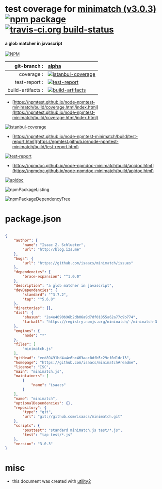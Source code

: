 # test coverage for  [minimatch (v3.0.3)](https://github.com/isaacs/minimatch#readme)  [![npm package](https://img.shields.io/npm/v/npmtest-minimatch.svg?style=flat-square)](https://www.npmjs.org/package/npmtest-minimatch) [![travis-ci.org build-status](https://api.travis-ci.org/npmtest/node-npmtest-minimatch.svg)](https://travis-ci.org/npmtest/node-npmtest-minimatch)
#### a glob matcher in javascript

[![NPM](https://nodei.co/npm/minimatch.png?downloads=true&downloadRank=true&stars=true)](https://www.npmjs.com/package/minimatch)

| git-branch : | [alpha](https://github.com/npmtest/node-npmtest-minimatch/tree/alpha)|
|--:|:--|
| coverage : | [![istanbul-coverage](https://npmtest.github.io/node-npmtest-minimatch/build/coverage.badge.svg)](https://npmtest.github.io/node-npmtest-minimatch/build/coverage.html/index.html)|
| test-report : | [![test-report](https://npmtest.github.io/node-npmtest-minimatch/build/test-report.badge.svg)](https://npmtest.github.io/node-npmtest-minimatch/build/test-report.html)|
| build-artifacts : | [![build-artifacts](https://npmtest.github.io/node-npmtest-minimatch/glyphicons_144_folder_open.png)](https://github.com/npmtest/node-npmtest-minimatch/tree/gh-pages/build)|

- [https://npmtest.github.io/node-npmtest-minimatch/build/coverage.html/index.html](https://npmtest.github.io/node-npmtest-minimatch/build/coverage.html/index.html)

[![istanbul-coverage](https://npmtest.github.io/node-npmtest-minimatch/build/screenCapture.buildCi.browser.%252Ftmp%252Fbuild%252Fcoverage.lib.html.png)](https://npmtest.github.io/node-npmtest-minimatch/build/coverage.html/index.html)

- [https://npmtest.github.io/node-npmtest-minimatch/build/test-report.html](https://npmtest.github.io/node-npmtest-minimatch/build/test-report.html)

[![test-report](https://npmtest.github.io/node-npmtest-minimatch/build/screenCapture.buildCi.browser.%252Ftmp%252Fbuild%252Ftest-report.html.png)](https://npmtest.github.io/node-npmtest-minimatch/build/test-report.html)

- [https://npmdoc.github.io/node-npmdoc-minimatch/build/apidoc.html](https://npmdoc.github.io/node-npmdoc-minimatch/build/apidoc.html)

[![apidoc](https://npmdoc.github.io/node-npmdoc-minimatch/build/screenCapture.buildCi.browser.%252Ftmp%252Fbuild%252Fapidoc.html.png)](https://npmdoc.github.io/node-npmdoc-minimatch/build/apidoc.html)

![npmPackageListing](https://npmtest.github.io/node-npmtest-minimatch/build/screenCapture.npmPackageListing.svg)

![npmPackageDependencyTree](https://npmtest.github.io/node-npmtest-minimatch/build/screenCapture.npmPackageDependencyTree.svg)



# package.json

```json

{
    "author": {
        "name": "Isaac Z. Schlueter",
        "url": "http://blog.izs.me"
    },
    "bugs": {
        "url": "https://github.com/isaacs/minimatch/issues"
    },
    "dependencies": {
        "brace-expansion": "^1.0.0"
    },
    "description": "a glob matcher in javascript",
    "devDependencies": {
        "standard": "^3.7.2",
        "tap": "^5.6.0"
    },
    "directories": {},
    "dist": {
        "shasum": "2a4e4090b96b2db06a9d7df01055a62a77c9b774",
        "tarball": "https://registry.npmjs.org/minimatch/-/minimatch-3.0.3.tgz"
    },
    "engines": {
        "node": "*"
    },
    "files": [
        "minimatch.js"
    ],
    "gitHead": "eed89491bd4a4e6bc463aac0dfb5c29ef0d1dc13",
    "homepage": "https://github.com/isaacs/minimatch#readme",
    "license": "ISC",
    "main": "minimatch.js",
    "maintainers": [
        {
            "name": "isaacs"
        }
    ],
    "name": "minimatch",
    "optionalDependencies": {},
    "repository": {
        "type": "git",
        "url": "git://github.com/isaacs/minimatch.git"
    },
    "scripts": {
        "posttest": "standard minimatch.js test/*.js",
        "test": "tap test/*.js"
    },
    "version": "3.0.3"
}
```



# misc
- this document was created with [utility2](https://github.com/kaizhu256/node-utility2)
